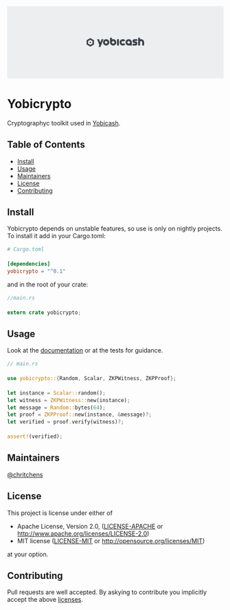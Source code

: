 ![banner](assets/banner.png)

# Yobicrypto

Cryptographyc toolkit used in [Yobicash](https://yobicash.org).

## Table of Contents

- [Install](#install)
- [Usage](#usage)
- [Maintainers](#maintainers)
- [License](#license)
- [Contributing](#contributing)

## Install

Yobicrypto depends on unstable features, so use is only on nightly projects.
To install it add in your Cargo.toml:

```toml
# Cargo.toml

[dependencies]
yobicrypto = "^0.1"
```

and in the root of your crate:

```rust
//main.rs

extern crate yobicrypto;
```

## Usage

Look at the [documentation](https://docs.rs/yobicrypto) or at the tests for guidance.

```rust
// main.rs

use yobicrypto::{Random, Scalar, ZKPWitness, ZKPProof}; 

let instance = Scalar::random();
let witness = ZKPWitness::new(instance);
let message = Random::bytes(64);
let proof = ZKPProof::new(instance, &message)?;
let verified = proof.verify(witness)?;

assert!(verified);
```

## Maintainers

[@chritchens](https://github.com/chritchens)

## License

This project is license under either of

 * Apache License, Version 2.0, ([LICENSE-APACHE](LICENSE-APACHE) or
   http://www.apache.org/licenses/LICENSE-2.0)
 * MIT license ([LICENSE-MIT](LICENSE-MIT) or
   http://opensource.org/licenses/MIT)

at your option.

## Contributing

Pull requests are well accepted. By askying to contribute you implicitly accept the above [licenses](#license).
